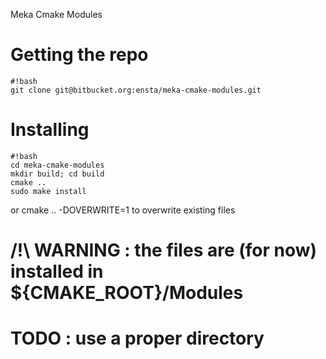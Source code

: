 Meka Cmake Modules 

# Getting the repo
```
#!bash
git clone git@bitbucket.org:ensta/meka-cmake-modules.git
```

# Installing
```
#!bash
cd meka-cmake-modules
mkdir build; cd build
cmake ..
sudo make install
```

or cmake .. -DOVERWRITE=1 to overwrite existing files

# /!\ WARNING : the files are (for now) installed in ${CMAKE_ROOT}/Modules

# TODO : use a proper directory



